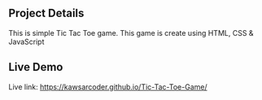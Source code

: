 ## Project Details
This is simple Tic Tac Toe game. This game is create using HTML, CSS & JavaScript

## Live Demo
Live link: https://kawsarcoder.github.io/Tic-Tac-Toe-Game/
